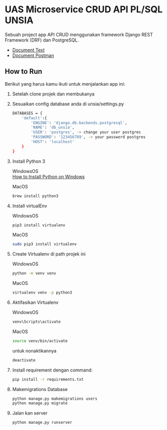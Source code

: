 
# UAS Microservice CRUD API PL/SQL UNSIA

Sebuah project app API CRUD menggunakan framework Django REST Framework (DRF) dan PostgreSQL.
- [Document Text](https://drive.google.com/file/d/1hu6VQ-laLVIq8oaTdnS0H_yrRSwCl0zI/view?usp=drive_link)
- [Document Postman](https://drive.google.com/drive/folders/1IQTpZ_VNiW3fGSZRT8hGHfSxMt10Ff1w?usp=sharing)


## How to Run

Berikut yang harus kamu ikuti untuk menjalankan app ini:

1. Setelah clone projek dan membukanya
2. Sesuaikan config database anda di unsia/settings.py
    ```bash
    DATABASES = {
        'default':{
            'ENGINE': 'django.db.backends.postgresql',
            'NAME': 'db_unsia',
            'USER': 'postgres', -> change your user postgres
            'PASSWORD': '123456789', -> your password postgres
            'HOST': 'localhost'
        }
    }
    ```

3. Install Python 3

   WindowsOS\
   [How to Install Python on Windows](https://www.digitalocean.com/community/tutorials/install-python-windows-10)

   MacOS
    ```bash
    brew install python3
    ```

4. Install virtualEnv

   WindowsOS
    ```bash
    pip3 install virtualenv
    ```

    MacOS
    ```bash
    sudo pip3 install virtualenv
    ```

6. Create Virtualenv di path projek ini

    WindowsOS
    ```bash
    python -m venv venv
    ```

    MacOS
    ```bash
    virtualenv venv -p python3
    ```

8. Aktifasikan Virtualenv

   WindowsOS
    ```bash
    venv\Scripts\activate
    ```

    MacOS
    ```bash
    source venv/bin/activate
    ```

    untuk nonaktikannya
    ```bash
    deactivate
    ```

10. Install requirement dengan command:
    ```bash
    pip install -r requirements.txt
    ```
    
14. Makemigrations Database
    ```bash
    python manage.py makemigrations users
    python manage.py migrate
    ```
    
16. Jalan kan server
    ```bash
    python manage.py runserver
    ```
